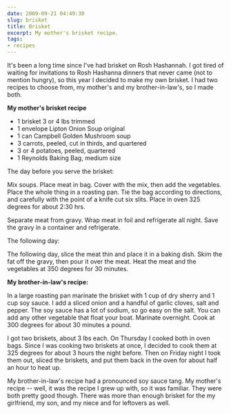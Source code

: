 ```yaml
---
date: 2009-09-21 04:49:30
slug: brisket
title: Brisket
excerpt: My mother's brisket recipe.
tags:
- recipes
---
```


It's been a long time since I've had brisket on Rosh Hashannah. I got tired of waiting for invitations to Rosh Hashanna dinners that never came (not to mention hungry), so this year I decided to make my own brisket. I had two recipes to choose from, my mother's and my brother-in-law's, so I made both.

**My mother's brisket recipe**

- 1 brisket 3 or 4 lbs trimmed
- 1 envelope Lipton Onion Soup original
- 1 can Campbell Golden Mushroom soup
- 3 carrots, peeled, cut in thirds, and quartered
- 3 or 4 potatoes, peeled, quartered
- 1 Reynolds Baking Bag, medium size


The day before you serve the brisket:

Mix soups. Place meat in bag. Cover with the mix, then add the vegetables.  Place the whole thing in a roasting pan. Tie the bag according to directions, and carefully with the point of a knife cut six slits. Place in oven 325 degrees  for about 2:30 hrs.

Separate meat from gravy. Wrap meat in foil and refrigerate all night. Save the gravy in a container and refrigerate.

The following day:

The following day, slice the meat thin and place it in a baking dish. Skim the fat off the gravy, then pour it over the meat. Heat the meat and the vegetables at 350 degrees for 30 minutes.



**My brother-in-law's recipe:**


In a large roasting pan marinate the brisket with 1 cup of dry sherry and 1 cup soy sauce.  I add a sliced onion and a handful of garlic cloves, salt and pepper.  The soy sauce has a lot of sodium, so go easy on the salt.  You can add any other vegetable that float your boat.  Marinate overnight.  Cook at 300 degrees for about 30 minutes a pound.



I got two briskets, about 3 lbs each. On Thursday I cooked both in oven bags. Since I was cooking two briskets at once, I decided to cook  them at 325 degrees for about 3 hours the night before. Then on Friday night I took them out, sliced the briskets, and put them back in the oven for about half an hour to heat up.

My brother-in-law's recipe had a pronounced soy sauce tang. My mother's recipe -- well, it was the recipe I grew up with, so it was familiar. They were both pretty good though. There was more than enough brisket for the my girlfriend, my son, and my niece and for leftovers as well.
